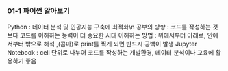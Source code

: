 ### 01-1 파이썬 알아보기
Python : 데이터 분석 및 인공지능 구축에 최적화\n
공부의 방향 : 코드를 작성하는 것보다 코드를 이해하는 능력이 더 중요한 시대
이해하는 방법 : 위에서부터 아래로, 안에서부터 밖으로 해석
,(콤마)로 print를 찍게 되면 반드시 공백이 발생
Jupyter Notebook : cell 단위로 나누어 코드를 작성하는 개발환경, 데이터 분석이나 교육에 활용하기 좋음
